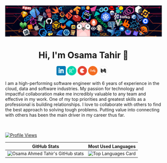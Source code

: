 ![](https://github.com/osamaahmed17/osamaahmed17/blob/main/header_1.png)
<h1 align="center">Hi, I'm Osama Tahir 👋</h1>


<p align='center'>
<a href="https://www.linkedin.com/in/osamaahmed17/"><img height="30" src="https://github.com/osamaahmed17/osamaahmed17/blob/main/linkedin.png?raw=true"></a>
<a href="https://www.researchgate.net/profile/Osama-Ahmed-7"><img height="30" src="https://github.com/osamaahmed17/osamaahmed17/blob/main/researchgate.png?raw=true"></a>
<a href="https://topmate.io/osamaahmed17"><img height="30" src="https://github.com/osamaahmed17/osamaahmed17/blob/main/topmate.png?raw=true"><a>
<a href="https://www.credly.com/users/osamaahmed17/badges"><img height="30" src="https://github.com/osamaahmed17/osamaahmed17/blob/main/credly.png?raw=true"><a>
<a  href="https://medium.com/@osamaahmedtahir17"><img  height="30" src="https://github.com/osamaahmed17/osamaahmed17/blob/main/mediumwhite.png?raw=true"></a>&nbsp;&nbsp;
</p>
I am a high-performing software engineer with 6 years of experience in the cloud, data and software industries. My passion for technology and impactful collaboration make me incredibly valuable to any team and effective in my work. One of my top priorities and greatest skills as a professional is building relationships. I love to collaborate with others to find the best approach to solving tough problems. Putting value into connecting with others has been the main driver in my career thus far.


<br/><br/>
[![Profile Views](https://komarev.com/ghpvc/?username=osamaahmed17&color=blue&style=plastic)](https://github.com/osamaahmed17) <br>



| GitHub Stats | Most Used Languages |
| ------------- | ------------- |
| ![Osama Ahmed Tahir's GitHub stats](https://github-readme-stats.vercel.app/api?username=osamaahmed17&show_icons=true)  | ![Top Languages Card](https://github-readme-stats.vercel.app/api/top-langs/?username=osamaahmed17&layout=compact) |
